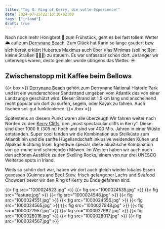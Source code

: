 ```yaml
---
title: "Tag 4: Ring of Kerry, die volle Experience!"
date: 2024-07-25T22:13:16+02:00
tags: ["irland"]
draft: true
---
```


Nach noch mehr Honigbrot 🍯 zum Frühstück, geht es bei fast tollem Wetter 🌦️ auf zum [Derrynane Beach](https://maps.app.goo.gl/Ytsm8zRrbq79wwYa8).
Zum Glück hat Karin so lange gsudert bzw. sich bereit erklärt Hubertus Maximus auch über Vias Minimas (soll heißen: kleine Straßen 🤣🤣🤣) zu steuern.
Es war unfassbar schön dort.
Je länger wir unterwegs waren, desto genialer wurde übrigens das Wetter. ☀️ 

## Zwischenstopp mit Kaffee beim Bellows

{{< box >}}
[Derrynane Beach](https://theringofkerry.com/derrynane-beach) gehört zum Derrynane National Historic Park und ist ein wunderschöner Sandstrand umgeben vom Atlantik des von einer Landzunge geschützt wird!
Dieser Strand ist 1,5 km lang und anscheinend recht populär um dort zu surfen, segeln, oder Kayak zu fahren.
Auch fischen soll gut funktionieren.
{{< /box >}}

Spätestens an diesem Punkt waren alle überzeugt!
Wir fahren weiter nach Norden zu den [Kerry Cliffs](https://www.kerry-cliffs.com/), den „most spectacular cliffs in Kerry”.
Diese sind über 1000 ft (305 m) hoch und sind vor 400 Mio. Jahren in einer Wüste entstanden.
Super cool fanden wir die Kombination aus Steilküste zum Atlantik hin und die sanfte Hügellandschaft inklusive weidenden Kühen und Alpakas Richtung Insel.
Irgendwie special, diese akustische Kombination von ge-muhe und schreienden Möwen.
Im Westen haben wir auch noch den schönen Ausblick zu den Skelling Rocks, einem von nur drei UNESCO Welterbe spots in Irland. 

Weils so schön dort war, haben wir dort auch gleich wieder lokales Essen genossen (Guinnes and Beef Stew, frisch gefangener Lachs und Seafood Chowder) bevor wir den Ring of Kerry zu Ende gefahren sind.


{{< fig src="1000024523.jpg" >}}
{{< fig src="1000024535.jpg" >}}
{{< fig src="feature.jpg" >}}
{{< fig src="1000024548.jpg" >}}
{{< fig src="1000024551.jpg" >}}
{{< fig src="1000024556.jpg" >}}
{{< fig src="1000024565.jpg" >}}
{{< fig src="1000027948.jpg" >}}
{{< fig src="1000027957.jpg" >}}
{{< fig src="1000027982.jpg" >}}
{{< fig src="1000028016.jpg" >}}
{{< fig src="1000028017.jpg" >}}
{{< fig src="1000024567.jpg" >}}
